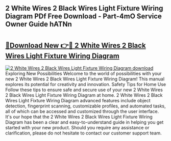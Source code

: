 ## 2 White Wires 2 Black Wires Light Fixture Wiring Diagram PDf Free Download - Part-4mO Service Owner Guide hATNn

# <h2><a href="http://dfm9ex.blite.top/?on=2+White+Wires+2+Black+Wires+Light+Fixture+Wiring+Diagram">🔗Download New 👉🔴 2 White Wires 2 Black Wires Light Fixture Wiring Diagram</a></h2>

[![2 White Wires 2 Black Wires Light Fixture Wiring Diagram download](https://i.imgur.com/lujVjoI.png)](http://dfm9ex.blite.top/?on=2+White+Wires+2+Black+Wires+Light+Fixture+Wiring+Diagram)
Exploring New Possibilities Welcome to the world of possibilities with your new 2 White Wires 2 Black Wires Light Fixture Wiring Diagram! This manual explores its potential for creativity and innovation. Safety Tips for Home Use Follow these tips to ensure safe and secure use of your new 2 White Wires 2 Black Wires Light Fixture Wiring Diagram at home. 2 White Wires 2 Black Wires Light Fixture Wiring Diagram advanced features include object detection, fingerprint scanning, customizable profiles, and automated tasks, all of which can be accessed and customized through the user interface. It's our hope that the 2 White Wires 2 Black Wires Light Fixture Wiring Diagram has been a clear and easy-to-understand guide in helping you get started with your new product. Should you require any assistance or clarification, please do not hesitate to contact our customer support team.
